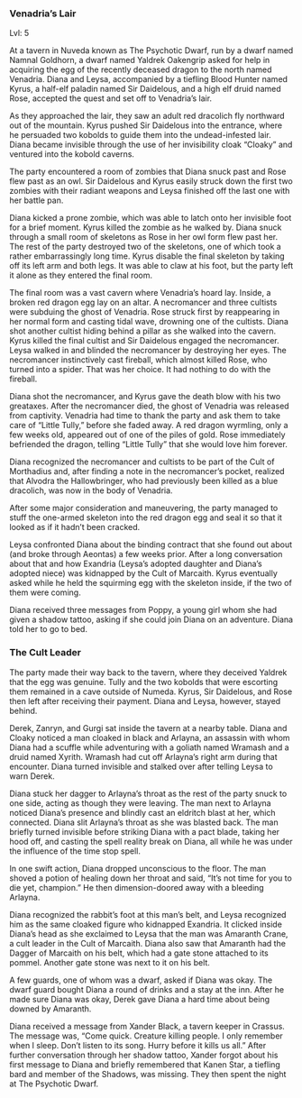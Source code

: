 ### Venadria’s Lair

Lvl: 5

At a tavern in Nuveda known as The Psychotic Dwarf, run by a dwarf named Namnal Goldhorn, a dwarf named Yaldrek Oakengrip asked for help in acquiring the egg of the recently deceased dragon to the north named Venadria. Diana and Leysa, accompanied by a tiefling Blood Hunter named Kyrus, a half-elf paladin named Sir Daidelous, and a high elf druid named Rose, accepted the quest and set off to Venadria’s lair.

As they approached the lair, they saw an adult red dracolich fly northward out of the mountain. Kyrus pushed Sir Daidelous into the entrance, where he persuaded two kobolds to guide them into the undead-infested lair. Diana became invisible through the use of her invisibility cloak “Cloaky” and ventured into the kobold caverns.

The party encountered a room of zombies that Diana snuck past and Rose flew past as an owl. Sir Daidelous and Kyrus easily struck down the first two zombies with their radiant weapons and Leysa finished off the last one with her battle pan.

Diana kicked a prone zombie, which was able to latch onto her invisible foot for a brief moment. Kyrus killed the zombie as he walked by. Diana snuck through a small room of skeletons as Rose in her owl form flew past her. The rest of the party destroyed two of the skeletons, one of which took a rather embarrassingly long time. Kyrus disable the final skeleton by taking off its left arm and both legs. It was able to claw at his foot, but the party left it alone as they entered the final room.

The final room was a vast cavern where Venadria’s hoard lay. Inside, a broken red dragon egg lay on an altar. A necromancer and three cultists were subduing the ghost of Venadria. Rose struck first by reappearing in her normal form and casting tidal wave, drowning one of the cultists. Diana shot another cultist hiding behind a pillar as she walked into the cavern. Kyrus killed the final cultist and Sir Daidelous engaged the necromancer. Leysa walked in and blinded the necromancer by destroying her eyes. The necromancer instinctively cast fireball, which almost killed Rose, who turned into a spider. That was her choice. It had nothing to do with the fireball.

Diana shot the necromancer, and Kyrus gave the death blow with his two greataxes. After the necromancer died, the ghost of Venadria was released from captivity. Venadria had time to thank the party and ask them to take care of “Little Tully,” before she faded away. A red dragon wyrmling, only a few weeks old, appeared out of one of the piles of gold. Rose immediately befriended the dragon, telling “Little Tully” that she would love him forever.

Diana recognized the necromancer and cultists to be part of the Cult of Morthadius and, after finding a note in the necromancer’s pocket, realized that Alvodra the Hallowbringer, who had previously been killed as a blue dracolich, was now in the body of Venadria.

After some major consideration and maneuvering, the party managed to stuff the one-armed skeleton into the red dragon egg and seal it so that it looked as if it hadn’t been cracked.

Leysa confronted Diana about the binding contract that she found out about (and broke through Aeontas) a few weeks prior. After a long conversation about that and how Exandria (Leysa’s adopted daughter and Diana’s adopted niece) was kidnapped by the Cult of Marcaith. Kyrus eventually asked while he held the squirming egg with the skeleton inside, if the two of them were coming.

Diana received three messages from Poppy, a young girl whom she had given a shadow tattoo, asking if she could join Diana on an adventure. Diana told her to go to bed.

### The Cult Leader

The party made their way back to the tavern, where they deceived Yaldrek that the egg was genuine. Tully and the two kobolds that were escorting them remained in a cave outside of Numeda. Kyrus, Sir Daidelous, and Rose then left after receiving their payment. Diana and Leysa, however, stayed behind.

Derek, Zanryn, and Gurgi sat inside the tavern at a nearby table. Diana and Cloaky noticed a man cloaked in black and Arlayna, an assassin with whom Diana had a scuffle while adventuring with a goliath named Wramash and a druid named Xyrith. Wramash had cut off Arlayna’s right arm during that encounter. Diana turned invisible and stalked over after telling Leysa to warn Derek.

Diana stuck her dagger to Arlayna’s throat as the rest of the party snuck to one side, acting as though they were leaving. The man next to Arlayna noticed Diana’s presence and blindly cast an eldritch blast at her, which connected. Diana slit Arlayna’s throat as she was blasted back. The man briefly turned invisible before striking Diana with a pact blade, taking her hood off, and casting the spell reality break on Diana, all while he was under the influence of the time stop spell.

In one swift action, Diana dropped unconscious to the floor. The man shoved a potion of healing down her throat and said, “It’s not time for you to die yet, champion.” He then dimension-doored away with a bleeding Arlayna.

Diana recognized the rabbit’s foot at this man’s belt, and Leysa recognized him as the same cloaked figure who kidnapped Exandria. It clicked inside Diana’s head as she exclaimed to Leysa that the man was Amaranth Crane, a cult leader in the Cult of Marcaith. Diana also saw that Amaranth had the Dagger of Marcaith on his belt, which had a gate stone attached to its pommel. Another gate stone was next to it on his belt.

A few guards, one of whom was a dwarf, asked if Diana was okay. The dwarf guard bought Diana a round of drinks and a stay at the inn. After he made sure Diana was okay, Derek gave Diana a hard time about being downed by Amaranth.

Diana received a message from Xander Black, a tavern keeper in Crassus. The message was, “Come quick. Creature killing people. I only remember when I sleep. Don’t listen to its song. Hurry before it kills us all.” After further conversation through her shadow tattoo, Xander forgot about his first message to Diana and briefly remembered that Kanen Star, a tiefling bard and member of the Shadows, was missing. They then spent the night at The Psychotic Dwarf.